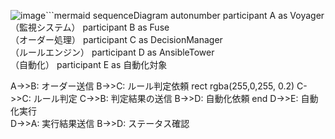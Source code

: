 ![image](https://github.com/user-attachments/assets/5a02122a-60ae-4c70-a7cd-1485030e732a)```mermaid
sequenceDiagram
  autonumber
  participant A as Voyager<br>（監視システム）
  participant B as Fuse<br>（オーダー処理）
  participant C as DecisionManager<br>（ルールエンジン）
  participant D as AnsibleTower<br>（自動化）
  participant E as 自動化対象

  A->>B: オーダー送信
  B->>C: ルール判定依頼
  rect rgba(255,0,255, 0.2)
  C->>C: ルール判定
  C->>B: 判定結果の送信
  B->>D: 自動化依頼
  end
  D->>E: 自動化実行  
  D->>A: 実行結果送信
  B->>D: ステータス確認 
```
